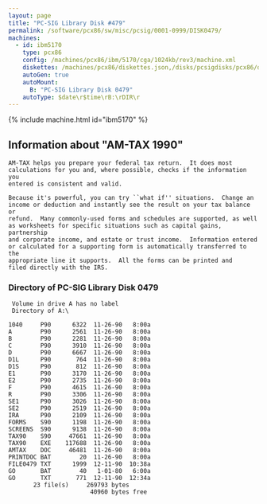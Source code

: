 ```yaml
---
layout: page
title: "PC-SIG Library Disk #479"
permalink: /software/pcx86/sw/misc/pcsig/0001-0999/DISK0479/
machines:
  - id: ibm5170
    type: pcx86
    config: /machines/pcx86/ibm/5170/cga/1024kb/rev3/machine.xml
    diskettes: /machines/pcx86/diskettes.json,/disks/pcsigdisks/pcx86/diskettes.json
    autoGen: true
    autoMount:
      B: "PC-SIG Library Disk 0479"
    autoType: $date\r$time\rB:\rDIR\r
---
```


{% include machine.html id="ibm5170" %}

## Information about "AM-TAX 1990"

    AM-TAX helps you prepare your federal tax return.  It does most
    calculations for you and, where possible, checks if the information you
    entered is consistent and valid.
    
    Because it's powerful, you can try ``what if'' situations.  Change an
    income or deduction and instantly see the result on your tax balance or
    refund.  Many commonly-used forms and schedules are supported, as well
    as worksheets for specific situations such as capital gains, partnership
    and corporate income, and estate or trust income.  Information entered
    or calculated for a supporting form is automatically transferred to the
    appropriate line it supports.  All the forms can be printed and
    filed directly with the IRS.

### Directory of PC-SIG Library Disk 0479

     Volume in drive A has no label
     Directory of A:\

    1040     P90      6322  11-26-90   8:00a
    A        P90      2561  11-26-90   8:00a
    B        P90      2281  11-26-90   8:00a
    C        P90      3910  11-26-90   8:00a
    D        P90      6667  11-26-90   8:00a
    D1L      P90       764  11-26-90   8:00a
    D1S      P90       812  11-26-90   8:00a
    E1       P90      3170  11-26-90   8:00a
    E2       P90      2735  11-26-90   8:00a
    F        P90      4615  11-26-90   8:00a
    R        P90      3306  11-26-90   8:00a
    SE1      P90      3026  11-26-90   8:00a
    SE2      P90      2519  11-26-90   8:00a
    IRA      P90      2109  11-26-90   8:00a
    FORMS    S90      1198  11-26-90   8:00a
    SCREENS  S90      9138  11-26-90   8:00a
    TAX90    S90     47661  11-26-90   8:00a
    TAX90    EXE    117688  11-26-90   8:00a
    AMTAX    DOC     46481  11-26-90   8:00a
    PRINTDOC BAT        20  11-26-90   8:00a
    FILE0479 TXT      1999  12-11-90  10:38a
    GO       BAT        40   1-01-80   6:00a
    GO       TXT       771  12-11-90  12:34a
           23 file(s)     269793 bytes
                           40960 bytes free
